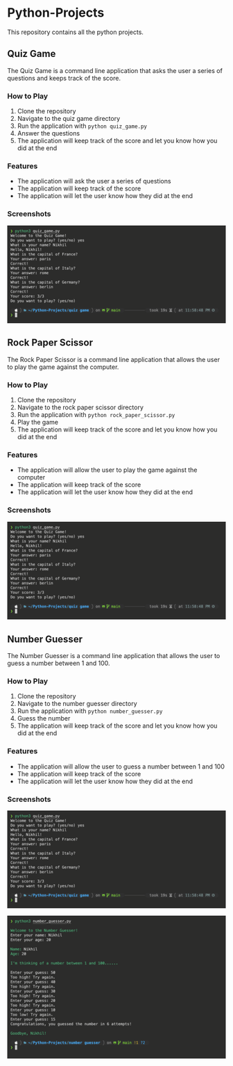 # Python-Projects

This repository contains all the python projects.

## Quiz Game

The Quiz Game is a command line application that asks the user a series of questions and keeps track of the score.

### How to Play

1. Clone the repository
2. Navigate to the quiz game directory
3. Run the application with `python quiz_game.py`
4. Answer the questions
5. The application will keep track of the score and let you know how you did at the end

### Features

- The application will ask the user a series of questions
- The application will keep track of the score
- The application will let the user know how they did at the end

### Screenshots

![Quiz Game](image.png)

## Rock Paper Scissor

The Rock Paper Scissor is a command line application that allows the user to play the game against the computer.

### How to Play

1. Clone the repository
2. Navigate to the rock paper scissor directory
3. Run the application with `python rock_paper_scissor.py`
4. Play the game
5. The application will keep track of the score and let you know how you did at the end

### Features

- The application will allow the user to play the game against the computer
- The application will keep track of the score
- The application will let the user know how they did at the end

### Screenshots

![Rock Paper Scissor](image.png)

## Number Guesser

The Number Guesser is a command line application that allows the user to guess a number between 1 and 100.

### How to Play

1. Clone the repository
2. Navigate to the number guesser directory
3. Run the application with `python number_guesser.py`
4. Guess the number
5. The application will keep track of the score and let you know how you did at the end

### Features

- The application will allow the user to guess a number between 1 and 100
- The application will keep track of the score
- The application will let the user know how they did at the end

### Screenshots

![Number Guesser](image-1.png)

![Number Guesser 2](image-2.png)
